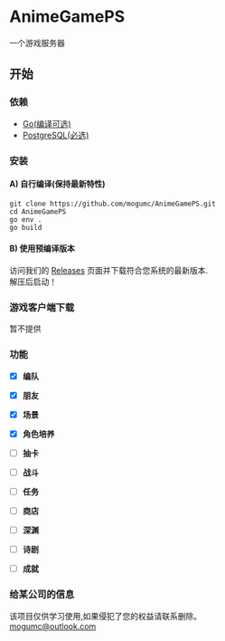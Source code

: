 # AnimeGamePS
一个游戏服务器

## 开始  
### 依赖
- [Go(编译可选)](https://golang.google.cn/dl/)
- [PostgreSQL(必选)](https://www.postgresql.org/)

### 安装
#### A) 自行编译(保持最新特性)

```
git clone https://github.com/mogumc/AnimeGamePS.git
cd AnimeGamePS
go env .
go build
```
#### B) 使用预编译版本
访问我们的 [Releases](https://github.com/mogumc/AnimeGamePS/releases) 页面并下载符合您系统的最新版本.  
解压后启动！

### 游戏客户端下载
暂不提供  

### 功能
- [x] **编队**
- [x] **朋友**
- [x] **场景**
- [x] **角色培养**
- [ ] **抽卡**
- [ ] **战斗**
- [ ] **任务**
- [ ] **商店**
- [ ] **深渊**
- [ ] **诗剧**
- [ ] **成就** 



### 给某公司的信息
该项目仅供学习使用,如果侵犯了您的权益请联系删除。  
mogumc@outlook.com
